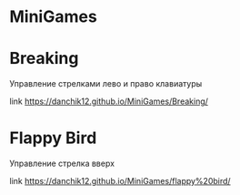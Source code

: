 # MiniGames



# Breaking

Управление стрелками лево и право клавиатуры

link https://danchik12.github.io/MiniGames/Breaking/

# Flappy Bird

Управление стрелка вверх 

link https://danchik12.github.io/MiniGames/flappy%20bird/


